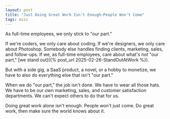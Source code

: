 ```yaml
---
layout: post
title: "Just Doing Great Work Isn't Enough—People Won't Come"
tags: misc
---
```


As full-time employees, we only stick to "our part."

If we're coders, we only care about coding. If we're designers, we only care about Photoshop. Somebody else handles finding clients, marketing, sales, and follow-ups. If we, as full-time employees, care about what's not "our part," [we stand out]({% post_url 2025-02-26-StandOutAtWork %}).

But with a side gig, a SaaS product, a novel, or a hobby to monetize, we have to also do everything else that isn't "our part."

When we do "our part," the job isn't done. We have to wear all those hats. We have to be our own marketing, sales, and customer satisfaction departments. We can't expect others to do that for us.

Doing great work alone isn't enough. People won't just come. Do great work, then make sure the world knows about it.
